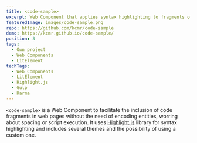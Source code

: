 ```yaml
---
title: <code-sample>
excerpt: Web Component that applies syntax highlighting to fragments of code.
featuredImage: images/code-sample.png
repo: https://github.com/kcmr/code-sample
demo: https://kcmr.github.io/code-sample/
position: 3
tags:
  - Own project
  - Web Components
  - LitElement
techTags:
  - Web Components
  - LitElement
  - Highlight.js
  - Gulp
  - Karma
---
```


`<code-sample>` is a Web Component to facilitate the inclusion of code fragments in web pages without the need of encoding entities, worring about spacing or script execution. It uses [Highlight.js](https://highlightjs.org/) library for syntax highlighting and includes several themes and the possibility of using a custom one.
